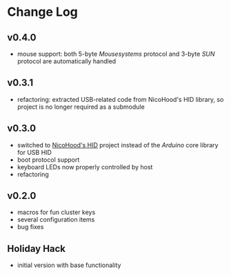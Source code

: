 # Change Log

## v0.4.0
- mouse support: both 5-byte *Mousesystems* protocol and 3-byte *SUN* protocol are automatically handled

## v0.3.1
- refactoring: extracted USB-related code from NicoHood's HID library, so project is no longer required as a submodule

## v0.3.0
- switched to [NicoHood's HID](https://github.com/NicoHood/HID) project instead of the *Arduino* core library for USB HID
- boot protocol support
- keyboard LEDs now properly controlled by host
- refactoring

## v0.2.0
- macros for fun cluster keys
- several configuration items
- bug fixes

## Holiday Hack
- initial version with base functionality
